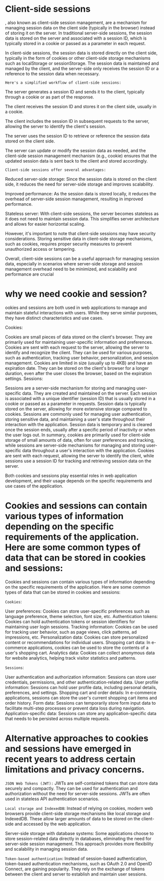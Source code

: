 # Client-side sessions
, also known as client-side session management, are a mechanism for managing session data on the client side (typically in the browser) instead of storing it on the server. In traditional server-side sessions, the session data is stored on the server and associated with a session ID, which is typically stored in a cookie or passed as a parameter in each request.

In client-side sessions, the session data is stored directly on the client side, typically in the form of cookies or other client-side storage mechanisms such as localStorage or sessionStorage. The session data is maintained and managed by the client, and the server-side only receives the session ID or a reference to the session data when necessary.

`Here's a simplified workflow of client-side sessions:`

The server generates a session ID and sends it to the client, typically through a cookie or as part of the response.

The client receives the session ID and stores it on the client side, usually in a cookie.

The client includes the session ID in subsequent requests to the server, allowing the server to identify the client's session.

The server uses the session ID to retrieve or reference the session data stored on the client side.

The server can update or modify the session data as needed, and the client-side session management mechanism (e.g., cookie) ensures that the updated session data is sent back to the client and stored accordingly.

`Client-side sessions offer several advantages:`

Reduced server-side storage: Since the session data is stored on the client side, it reduces the need for server-side storage and improves scalability.

Improved performance: As the session data is stored locally, it reduces the overhead of server-side session management, resulting in improved performance.

Stateless server: With client-side sessions, the server becomes stateless as it does not need to maintain session data. This simplifies server architecture and allows for easier horizontal scaling.

However, it's important to note that client-side sessions may have security considerations. Storing sensitive data in client-side storage mechanisms, such as cookies, requires proper security measures to prevent unauthorized access or tampering.

Overall, client-side sessions can be a useful approach for managing session data, especially in scenarios where server-side storage and session management overhead need to be minimized, and scalability and performance are crucial

# why we need cookie and session?
ookies and sessions are both used in web applications to manage and maintain stateful interactions with users. While they serve similar purposes, they have distinct characteristics and use cases.

Cookies:

Cookies are small pieces of data stored on the client's browser.
They are primarily used for maintaining user-specific information and preferences.
Cookies are sent with each request to the server, allowing the server to identify and recognize the client.
They can be used for various purposes, such as authentication, tracking user behavior, personalization, and session management.
Cookies are limited in size (usually up to 4KB) and have an expiration date.
They can be stored on the client's browser for a longer duration, even after the user closes the browser, based on the expiration settings.
Sessions:

Sessions are a server-side mechanism for storing and managing user-specific data.
They are created and maintained on the server.
Each session is associated with a unique identifier (session ID) that is usually stored in a cookie or passed as a parameter in requests.
Session data is typically stored on the server, allowing for more extensive storage compared to cookies.
Sessions are commonly used for managing user authentication, storing sensitive data, and maintaining a user's state throughout their interaction with the application.
Session data is temporary and is cleared once the session ends, usually after a specific period of inactivity or when the user logs out.
In summary, cookies are primarily used for client-side storage of small amounts of data, often for user preferences and tracking, while sessions are server-side mechanisms for managing and storing user-specific data throughout a user's interaction with the application. Cookies are sent with each request, allowing the server to identify the client, while sessions use a session ID for tracking and retrieving session data on the server.

Both cookies and sessions play essential roles in web application development, and their usage depends on the specific requirements and use cases of the application.

# Cookies and sessions can contain various types of information depending on the specific requirements of the application. Here are some common types of data that can be stored in cookies and sessions:


Cookies and sessions can contain various types of information depending on the specific requirements of the application. Here are some common types of data that can be stored in cookies and sessions:

`Cookies`:

User preferences: Cookies can store user-specific preferences such as language preference, theme selection, font size, etc.
Authentication tokens: Cookies can hold authentication tokens or session identifiers for maintaining user login sessions.
Tracking information: Cookies can be used for tracking user behavior, such as page views, click patterns, ad impressions, etc.
Personalization data: Cookies can store personalized content or recommendations for individual users.
Shopping cart data: In e-commerce applications, cookies can be used to store the contents of a user's shopping cart.
Analytics data: Cookies can collect anonymous data for website analytics, helping track visitor statistics and patterns.

`Sessions`:

User authentication and authorization information: Sessions can store user credentials, permissions, and other authentication-related data.
User profile information: Sessions can hold user profile data, including personal details, preferences, and settings.
Shopping cart and order details: In e-commerce applications, sessions can store the user's current shopping cart items and order history.
Form data: Sessions can temporarily store form input data to facilitate multi-step processes or prevent data loss during navigation.
Application-specific data: Sessions can store any application-specific data that needs to be persisted across multiple requests.

# Alternative approaches to cookies and sessions have emerged in recent years to address certain limitations and privacy concerns.
`JSON Web Tokens (JWT):` JWTs are self-contained tokens that can store data securely and compactly. They can be used for authentication and authorization without the need for server-side sessions. JWTs are often used in stateless API authentication scenarios.

`Local storage and IndexedDB`: Instead of relying on cookies, modern web browsers provide client-side storage mechanisms like local storage and IndexedDB. These allow larger amounts of data to be stored on the client-side and accessed by the web application.

Server-side storage with database systems: Some applications choose to store session-related data directly in databases, eliminating the need for server-side session management. This approach provides more flexibility and scalability in managing session data.

`Token-based authentication`: Instead of session-based authentication, token-based authentication mechanisms, such as OAuth 2.0 and OpenID Connect, are gaining popularity. They rely on the exchange of tokens between the client and server to establish and maintain user sessions.